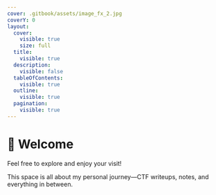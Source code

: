 ```yaml
---
cover: .gitbook/assets/image_fx_2.jpg
coverY: 0
layout:
  cover:
    visible: true
    size: full
  title:
    visible: true
  description:
    visible: false
  tableOfContents:
    visible: true
  outline:
    visible: true
  pagination:
    visible: true
---
```


# 🤟 Welcome

Feel free to explore and enjoy your visit!&#x20;

This space is all about my personal journey—CTF writeups, notes, and everything in between.
